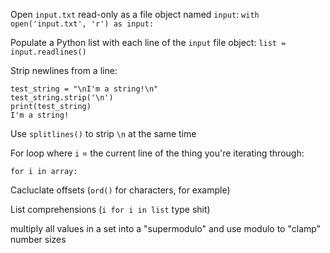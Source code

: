 Open `input.txt` read-only as a file object named `input`:
`with open('input.txt', 'r') as input:` 

Populate a Python list with each line of the `input` file object:
`list = input.readlines()` 

Strip newlines from a line:
```
test_string = "\nI'm a string!\n"
test_string.strip('\n')
print(test_string)
I'm a string!
```

Use `splitlines()` to strip `\n` at the same time

For loop where `i` = the current line of the thing you're iterating through:
```
for i in array:
```

Cacluclate offsets (`ord()` for characters, for example)

List comprehensions (`i for i in list` type shit)

multiply all values in a set into a "supermodulo" and use modulo to "clamp" number sizes 